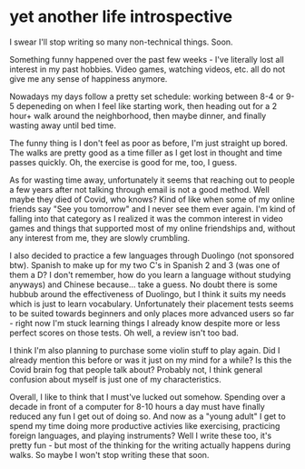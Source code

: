 # yet another life introspective

I swear I'll stop writing so many non-technical things. Soon.

Something funny happened over the past few weeks - I've literally lost all interest
in my past hobbies. Video games, watching videos, etc. all do not give me any sense
of happiness anymore.

Nowadays my days follow a pretty set schedule: working between 8-4 or 9-5 depeneding
on when I feel like starting work, then heading out for a 2 hour+ walk around the
neighborhood, then maybe dinner, and finally wasting away until bed time.

The funny thing is I don't feel as poor as before, I'm just straight up bored. The
walks are pretty good as a time filler as I get lost in thought and time passes quickly.
Oh, the exercise is good for me, too, I guess.

As for wasting time away, unfortunately it seems that reaching out to people a few
years after not talking through email is not a good method. Well maybe they died
of Covid, who knows? Kind of like when some of my online friends say "See you tomorrow"
and I never see them ever again. I'm kind of falling into that category as I realized
it was the common interest in video games and things that supported most of my online
friendships and, without any interest from me, they are slowly crumbling.

I also decided to practice a few languages through Duolingo (not sponsored btw).
Spanish to make up for my two C's in Spanish 2 and 3 (was one of them a D? I don't
remember, how do you learn a language without studying anyways) and Chinese because...
take a guess. No doubt there is some hubbub around the effectiveness of Duolingo,
but I think it suits my needs which is just to learn vocabulary. Unfortunately their
placement tests seems to be suited towards beginners and only places more advanced
users so far - right now I'm stuck learning things I already know despite more or
less perfect scores on those tests. Oh well, a review isn't too bad.

I think I'm also planning to purchase some violin stuff to play again. Did I already
mention this before or was it just on my mind for a while? Is this the Covid brain
fog that people talk about? Probably not, I think general confusion about myself
is just one of my characteristics.

Overall, I like to think that I must've lucked out somehow. Spending over a decade
in front of a computer for 8-10 hours a day must have finally reduced any fun I get
out of doing so. And now as a "young adult" I get to spend my time doing more productive
activies like exercising, practicing foreign languages, and playing instruments?
Well I write these too, it's pretty fun - but most of the thinking for the writing
actually happens during walks. So maybe I won't stop writing these that soon.
